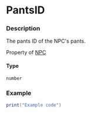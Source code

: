 # PantsID
### Description
The pants ID of the NPC's pants.

Property of [NPC](/classes/NPC/)

#### Type
`number`

### Example
```lua
print("Example code")
```
